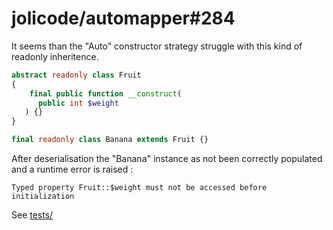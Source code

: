 # jolicode/automapper#284

It seems than the "Auto" constructor strategy struggle with this kind of readonly inheritence.

```php
abstract readonly class Fruit
{
    final public function __construct(
      public int $weight
   ) {}
}

final readonly class Banana extends Fruit {}
```

After deserialisation the "Banana" instance as not been correctly populated and a runtime error is raised :

```
Typed property Fruit::$weight must not be accessed before initialization
```

See [tests/](tests/)
